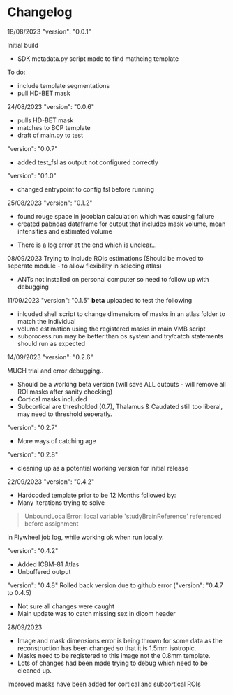 # Changelog

18/08/2023
"version": "0.0.1"

Initial build
- SDK metadata.py script made to find mathcing template
  
To do:
- include template segmentations
- pull HD-BET mask

24/08/2023
"version": "0.0.6"
- pulls HD-BET mask
- matches to BCP template
- draft of main.py to test

"version": "0.0.7"
- added test_fsl as output not configured correctly 

"version": "0.1.0"
- changed entrypoint to config fsl before running

25/08/2023
"version": "0.1.2"

- found rouge space in jocobian calculation which was causing failure
- created pabndas dataframe for output that includes mask volume, mean intensities and estimated volume

* There is a log error at the end which is unclear...

08/09/2023
Trying to include ROIs estimations (Should be moved to seperate module - to allow flexibility in selecing atlas)
* ANTs not installed on personal computer so need to follow up with debugging 

11/09/2023
"version": "0.1.5"
**beta** uploaded to test the following
- inlcuded shell script to change dimensions of masks in an atlas folder to match the individual
- volume estimation using the registered masks in main VMB script
- subprocess.run may be better than os.system and try/catch statements should run as expected 

14/09/2023
"version": "0.2.6"

MUCH trial and error debugging..
- Should be a working beta version (will save ALL outputs - will remove all ROI masks after sanity checking)
- Cortical masks included
- Subcortical are thresholded (0.7), Thalamus & Caudated still too liberal, may need to threshold seperatly. 

"version": "0.2.7"
- More ways of catching age

"version": "0.2.8"
- cleaning up as a potential working version for initial release

22/09/2023
"version": "0.4.2"
- Hardcoded template prior to be 12 Months followed by:
- Many iterations trying to solve
> UnboundLocalError: local variable 'studyBrainReference' referenced before assignment

in Flywheel job log, while working ok when run locally. 

"version": "0.4.2"
- Added ICBM-81 Atlas
- Unbuffered output

"version": "0.4.8"
Rolled back version due to github error ("version": "0.4.7 to 0.4.5)
- Not sure all changes were caught 
- Main update was to catch missing sex in dicom header

28/09/2023

- Image and mask dimensions error is being thrown for some data as the reconstruction has been changed so that it is 1.5mm isotropic. 
- Masks need to be registered to this image not the 0.8mm template. 
- Lots of changes had been made trying to debug which need to be cleaned up. 

Improved masks have been added for cortical and subcortical ROIs